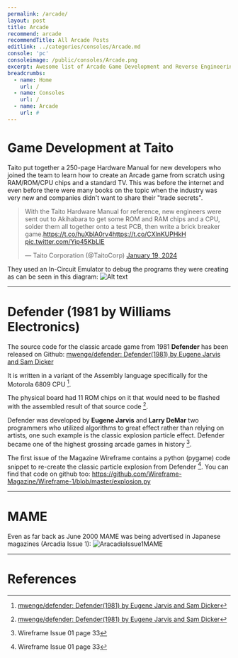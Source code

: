 ```yaml
---
permalink: /arcade/
layout: post
title: Arcade
recommend: arcade
recommendTitle: All Arcade Posts
editlink: ../categories/consoles/Arcade.md
console: 'pc'
consoleimage: /public/consoles/Arcade.png
excerpt: Awesome list of Arcade Game Development and Reverse Engineering information
breadcrumbs:
  - name: Home
    url: /
  - name: Consoles
    url: /
  - name: Arcade
    url: #
---
```


# Game Development at Taito
Taito put together a 250-page Hardware Manual for new developers who joined the team to learn how to create an Arcade game from scratch using RAM/ROM/CPU chips and a standard TV. This was before the internet and even before there were many books on the topic when the industry was very new and companies didn't want to share their "trade secrets".

<blockquote class="twitter-tweet" data-media-max-width="560"><p lang="en" dir="ltr">With the Taito Hardware Manual for reference, new engineers were sent out to Akihabara to get some ROM and RAM chips and a CPU, solder them all together onto a test PCB, then write a brick breaker game.<a href="https://t.co/huXblA0rv4">https://t.co/huXblA0rv4</a><a href="https://t.co/CXlnKUPHkH">https://t.co/CXlnKUPHkH</a> <a href="https://t.co/Yip45KbLIE">pic.twitter.com/Yip45KbLIE</a></p>&mdash; Taito Corporation (@TaitoCorp) <a href="https://twitter.com/TaitoCorp/status/1748438175977226708?ref_src=twsrc%5Etfw">January 19, 2024</a></blockquote> <script async src="https://platform.twitter.com/widgets.js" charset="utf-8"></script>

They used an In-Circuit Emulator to debug the programs they were creating as can be seen in this diagram:
![Alt text](/public/images/arcade/TaitoArcadeICE.png)

---
# Defender (1981 by Williams Electronics)
The source code for the classic arcade game from 1981 **Defender** has been released on Github:
[mwenge/defender: Defender(1981) by Eugene Jarvis and Sam Dicker](https://github.com/mwenge/defender)

It is written in a variant of the Assembly language specifically for the Motorola 6809 CPU [^1].

The physical board had 11 ROM chips on it that would need to be flashed with the assembled result of that source code [^1].

Defender was developed by **Eugene Jarvis** and **Larry DeMar** two programmers who utilized algorithms to great effect rather than relying on artists, one such example is the classic explosion particle effect. Defender became one of the highest grossing arcade games in history [^2].

The first issue of the Magazine Wireframe contains a python (pygame) code snippet to re-create the classic particle explosion from Defender [^2]. You can find that code on github too: https://github.com/Wireframe-Magazine/Wireframe-1/blob/master/explosion.py

---
# MAME
Even as far back as June 2000 MAME was being advertised in Japanese magazines (Arcadia Issue 1):
![AracadiaIssue1MAME](https://github.com/user-attachments/assets/2227f696-f652-4073-b5b6-e7a2211be7a4)


---
# References
[^1]: [mwenge/defender: Defender(1981) by Eugene Jarvis and Sam Dicker](https://github.com/mwenge/defender)
[^2]: Wireframe Issue 01 page 33
